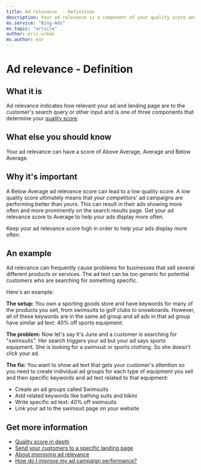 ```yaml
---
title: Ad relevance  - Definition
description: Your ad relevance is a component of your quality score and indicates how relevant your ad and landing page are to the customer's search query or other input.  Learn why it's important and take a look at an example.
ms.service: "Bing-Ads"
ms.topic: "article"
author: eric-urban
ms.author: eur
---
```


# Ad relevance  - Definition

## What it is

Ad relevance indicates how relevant your ad and landing page are to the customer's search query or other input and is one of three components that determine your [quality score](./hlp_BA_CONC_AboutQualityScore.md).

## What else  you should know

Your ad relevance can have a score of Above Average, Average and Below Average.

## Why it's important

A Below Average ad relevance score can lead to a low quality score. A low quality score ultimately means that your competitors' ad campaigns are performing better than yours.   This can result in their ads showing more often and more prominently on the search results page. Get your ad relevance score to Average to help your ads display more often.

Keep your ad relevance score high in order to help your ads display more often.

## An example

Ad relevance can frequently cause problems for businesses that sell several different products or services. The ad text can be too generic for potential customers who are searching for something specific.

Here's an example:

**The setup:**  You own a sporting goods store and have keywords for many of the products you sell, from swimsuits to golf clubs to snowboards. However, all of these keywords are in the same ad group and all ads in that ad group have similar ad text: 40% off sports equipment.

**The problem:**   Now let's say it's June and a customer is searching for "swimsuits". Her search triggers your ad but your ad says sports equipment. She is looking for a swimsuit or sports clothing. So she doesn’t click your ad.

**The fix:**  You want to show ad text that gets your customer's attention so you need to create individual ad groups for each type of equipment you sell and then specific keywords and ad text related to that equipment:

- Create an ad groups called Swimsuits
- Add related keywords like bathing suits and bikini
- Write specific ad text: 40% off swimsuits
- Link your ad to the swimsuit page on your website

## Get more information

- [Quality score in depth](./hlp_BA_CONC_AboutQualityScore.md)
- [Send your customers to a specific landing page](./hlp_BA_PROC_ChangeLandingPage.md)
- [About improving ad relevance](./hlp_BA_CONC_AboutIncreasingAdRelevance.md)
- [How do I improve my ad campaign performance?](./hlp_BA_CONC_AboutImprovingCampaignPerformance.md)


